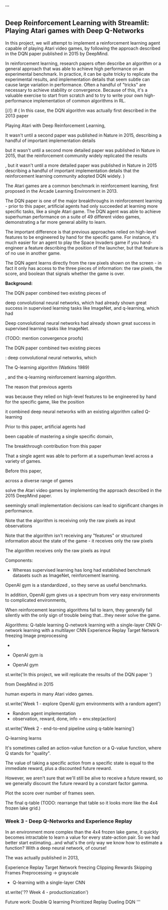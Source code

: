 '''
## Deep Reinforcement Learning with Streamlit: Playing Atari games with Deep Q-Networks

In this project, we will attempt to implement a reinforcement learning agent capable of playing Atari video games, by following the approach described in the DQN paper published in 2015 by DeepMind.

In reinforcement learning, research papers often describe an algorithm or a general approach that was able to achieve high performance on an experimental benchmark. In practice, it can be quite tricky to replicate the experimental results, and implementation details that seem subtle can cause large variation in performance. Often a handful of "tricks" are necessary to achieve stability or convergence. Because of this, it's a valuable exercise to start from scratch and to try to write your own high-performance implementation of common algorithms in RL.

[//]: # (
In this case, the DQN algorithm was actually first described in the 2013 paper

Playing Atari with Deep Reinforcement Learning,

It wasn't until a second paper was published in Nature in 2015, describing a handful of important implementation details

but it wasn't until a second more detailed paper was published in Nature in 2015, that the reinforcement community widely replicated the results

, but it wasn't until a more detailed paper was published in Nature in 2015 describing a handful of important implementation details that the reinforcement learning community adopted DQN widely.
)

The Atari games are a common benchmark in reinforcement learning, first proposed in the Arcade Learning Environment in 2013.

The DQN paper is one of the major breakthroughs in reinforcement learning - prior to this paper, artificial agents had only succeeded at learning more specific tasks, like a single Atari game. The DQN agent was able to achieve superhuman performance on a suite of 49 different video games, demonstrating a far more general ability to learn.

The important difference is that previous approaches relied on high-level features to be engineered by hand for the specific game. For instance, it's much easier for an agent to play the Space Invaders game if you hand-engineer a feature describing the position of the launcher, but that feature is of no use in another game.

The DQN agent learns directly from the raw pixels shown on the screen - in fact it only has access to the three pieces of information: the raw pixels, the score, and boolean that signals whether the game is over.

**Background:**

The DQN paper combined two existing pieces of

deep convolutional neural networks, which had already shown great success in supervised learning tasks like ImageNet, and q-learning, which had

Deep convolutional neural networks had already shown great success in supervised learning tasks like ImageNet.



(TODO: mention convergence proofs)

The DQN paper combined two existing pieces

: deep convolutional neural networks, which

The Q-learning algorithm (Watkins 1989)

, and the q-learning reinforcement learning algorithm.



The reason that previous agents

was because they relied on high-level features to be engineered by hand for the specific game, like the position



it combined deep neural networks with an existing algorithm called Q-learning

Prior to this paper, artificial agents had

been capable of mastering a single specific domain,

The breakthrough contribution from this paper

That a single agent was able to perform at a superhuman level across a variety of games.

Before this paper,

across a diverse range of games

solve the Atari video games by implementing the approach described in the 2015 DeepMind paper.


seemingly small implementation decisions can lead to significant changes in performance.

Note that the algorithm is receiving only the raw pixels as input observations


Note that the algorithm isn't receiving any "features" or structured information about the state of the game - it receives only the raw pixels

The algorithm receives only the raw pixels as input


Components:
- Whereas supervised learning has long had established benchmark datasets such as ImageNet, reinforcement learning.

 OpenAI gym is a standardized , so they serve as useful benchmarks.

 In addition, OpenAI gym gives us a spectrum from very easy environments to complicated environments,


 When reinforcement learning algorithms fail to learn, they generally fail silently with the only sign of trouble being that...they never solve the game.


Algorithms:
Q-table learning
Q-network learning with a single-layer CNN
Q-network learning with a multilayer CNN
Experience Replay
Target Network freezing
Image preprocessing


-
- OpenAI gym is

- OpenAI gym


st.write('In this project, we will replicate the results of the DQN paper ')


from DeepMind in 2015

human experts in many Atari video games.

st.write('Week 1 - explore OpenAI gym environments with a random agent')

- Random agent implementation
- observation, reward, done, info = env.step(action)



st.write('Week 2 - end-to-end pipeline using q-table learning')

Q-learning learns

It's sometimes called an action-value function or a Q-value function, where Q stands for "quality".

The value of taking a specific action from a specific state is equal to the immediate reward, plus a discounted future reward.

However, we aren't sure that we'll still be alive to receive a future reward, so we generally discount the future reward by a constant factor gamma.

Plot the score over number of frames seen.

The final q-table
(TODO: rearrange that table so it looks more like the 4x4 frozen lake grid.)

### Week 3 - Deep Q-Networks and Experience Replay

In an environment more complex than the 4x4 frozen lake game, it quickly becomes intractable to learn a value for every state-action pair. So we had better start estimating...and what's the only way we know how to estimate a function? With a deep neural network, of course!


The was actually published in 2013,


Experience Replay
Target Network freezing
Clipping Rewards
Skipping Frames
Preprocessing -> grayscale

- Q-learning with a single-layer CNN

st.write('?? Week 4 - productionization')


Future work:
Double Q learning
Prioritized Replay
Dueling DQN
'''
